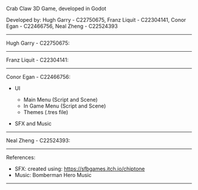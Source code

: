 Crab Claw 3D Game, developed in Godot

Developed by:
Hugh Garry - C22750675,
Franz Liquit - C22304141,
Conor Egan - C22466756,
Neal Zheng - C22524393

-----------------------------------------------------
Hugh Garry - C22750675:



-----------------------------------------------------

Franz Liquit - C22304141:



-----------------------------------------------------
Conor Egan - C22466756:

- UI
  - Main Menu (Script and Scene)
  - In Game Menu (Script and Scene)
  - Themes (.tres file)
 
- SFX and Music

-----------------------------------------------------
Neal Zheng - C22524393:



-----------------------------------------------------
References:

  - SFX: created using: https://sfbgames.itch.io/chiptone
  - Music: Bomberman Hero Music

-----------------------------------------------------




